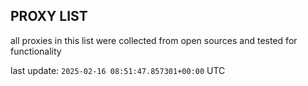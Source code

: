 ## PROXY LIST

all proxies in this list were collected from open sources and tested for functionality

last update: `2025-02-16 08:51:47.857301+00:00` UTC